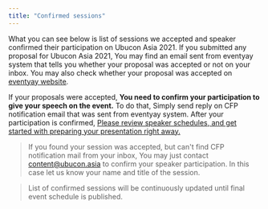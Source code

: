 ```yaml
---
title: "Confirmed sessions"
---
```

What you can see below is list of sessions we accepted and speaker confirmed their participation on Ubucon Asia 2021.
If you submitted any proposal for Ubucon Asia 2021, You may find an email sent from eventyay system that tells you whether your proposal was accepted or not on your inbox.
You may also check whether your proposal was accepted on [eventyay website](https://eventyay.com/my-sessions).

If your proposals were accepted, **You need to confirm your participation to give your speech on the event.** To do that, Simply send reply on CFP notification email that was sent from eventyay system. After your participation is confirmed, [Please review speaker schedules, and get started with preparing your presentation right away.](../news/2021-07-30-speaker-schedules/)

> If you found your session was accepted, but can't find CFP notification mail from your inbox, You may just contact content@ubucon.asia to confirm your speaker participation. In this case let us know your name and title of the session.

> List of confirmed sessions will be continuously updated until final event schedule is published.
